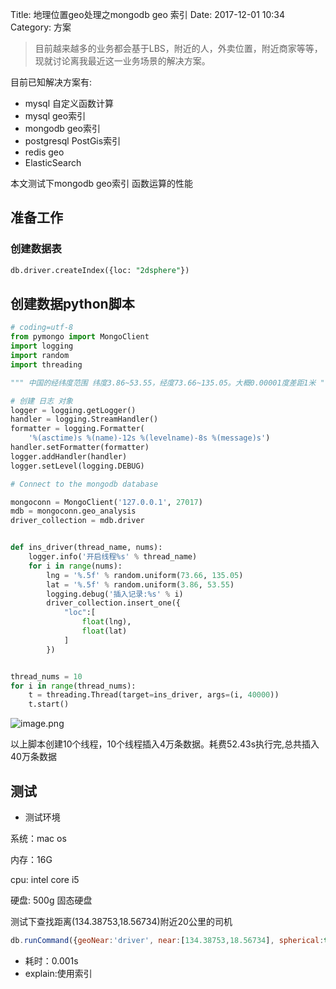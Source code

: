 Title: 地理位置geo处理之mongodb geo 索引
Date: 2017-12-01 10:34
Category: 方案

> 目前越来越多的业务都会基于LBS，附近的人，外卖位置，附近商家等等，现就讨论离我最近这一业务场景的解决方案。

目前已知解决方案有:

- mysql 自定义函数计算
- mysql geo索引
- mongodb geo索引
- postgresql PostGis索引
- redis geo
- ElasticSearch

本文测试下mongodb geo索引 函数运算的性能

## 准备工作

### 创建数据表

```sql
db.driver.createIndex({loc: "2dsphere"})
```

## 创建数据python脚本

```python
# coding=utf-8
from pymongo import MongoClient
import logging
import random
import threading

""" 中国的经纬度范围 纬度3.86~53.55，经度73.66~135.05。大概0.00001度差距1米 """

# 创建 日志 对象
logger = logging.getLogger()
handler = logging.StreamHandler()
formatter = logging.Formatter(
    '%(asctime)s %(name)-12s %(levelname)-8s %(message)s')
handler.setFormatter(formatter)
logger.addHandler(handler)
logger.setLevel(logging.DEBUG)

# Connect to the mongodb database

mongoconn = MongoClient('127.0.0.1', 27017)
mdb = mongoconn.geo_analysis
driver_collection = mdb.driver


def ins_driver(thread_name, nums):
    logger.info('开启线程%s' % thread_name)
    for i in range(nums):
        lng = '%.5f' % random.uniform(73.66, 135.05)
        lat = '%.5f' % random.uniform(3.86, 53.55)
        logging.debug('插入记录:%s' % i)
        driver_collection.insert_one({
            "loc":[
                float(lng),
                float(lat)
            ]
        })


thread_nums = 10
for i in range(thread_nums):
    t = threading.Thread(target=ins_driver, args=(i, 40000))
    t.start()

```
![image.png](http://upload-images.jianshu.io/upload_images/4033700-dda526bdfcc5c759.png?imageMogr2/auto-orient/strip%7CimageView2/2/w/1240)



以上脚本创建10个线程，10个线程插入4万条数据。耗费52.43s执行完,总共插入40万条数据

## 测试

- 测试环境

系统：mac os

内存：16G

cpu: intel core i5

硬盘: 500g 固态硬盘

测试下查找距离(134.38753,18.56734)附近20公里的司机

```js
db.runCommand({geoNear:'driver', near:[134.38753,18.56734], spherical:true, maxDistance:20000/6378000, distanceMultiplier:6378000});
```
- 耗时：0.001s
- explain:使用索引



